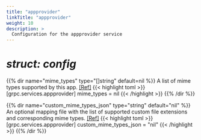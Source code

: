 ```yaml
---
title: "appprovider"
linkTitle: "appprovider"
weight: 10
description: >
  Configuration for the appprovider service
---
```


# _struct: config_

{{% dir name="mime_types" type="[]string" default=nil %}}
A list of mime types supported by this app. [[Ref]](https://github.com/cs3org/reva/tree/master/internal/grpc/services/appprovider/appprovider.go#L69)
{{< highlight toml >}}
[grpc.services.appprovider]
mime_types = nil
{{< /highlight >}}
{{% /dir %}}

{{% dir name="custom_mime_types_json" type="string" default="nil" %}}
An optional mapping file with the list of supported custom file extensions and corresponding mime types. [[Ref]](https://github.com/cs3org/reva/tree/master/internal/grpc/services/appprovider/appprovider.go#L70)
{{< highlight toml >}}
[grpc.services.appprovider]
custom_mime_types_json = "nil"
{{< /highlight >}}
{{% /dir %}}

